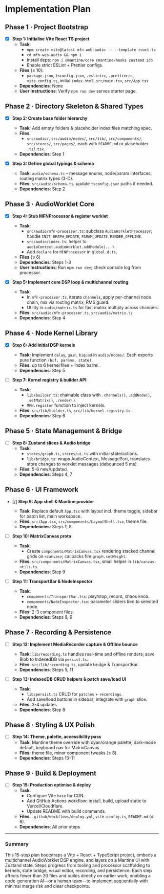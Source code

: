 # Implementation Plan

## Phase 1 · Project Bootstrap

- [x] **Step 1: Initialise Vite React TS project**
  - **Task**:
    - `npm create vite@latest mfn-web-audio -- --template react-ts`
    - `cd mfn-web-audio && npm i`
    - Install deps: `npm i @mantine/core @mantine/hooks zustand idb`
    - Enable strict ESLint + Prettier configs.
  - **Files** (≤ 10):
    - `package.json`, `tsconfig.json`, `.eslintrc`, `.prettierrc`, `vite.config.ts`, initial `index.html`, `src/main.tsx`, `src/App.tsx`
  - **Dependencies**: None
  - **User Instructions**: Verify `npm run dev` serves starter page.

## Phase 2 · Directory Skeleton & Shared Types

- [x] **Step 2: Create base folder hierarchy**

  - **Task**: Add empty folders & placeholder index files matching spec.
  - **Files**:
    - `src/audio/`, `src/audio/nodes/`, `src/lib/`, `src/components/`, `src/stores/`, `src/pages/`, each with `README.md` or placeholder `.ts`/`.tsx`.
  - **Dependencies**: Step 1

- [x] **Step 3: Define global typings & schema**
  - **Task**: `audio/schema.ts` – message enums, node/param interfaces, routing matrix types (3-D).
  - **Files**: `src/audio/schema.ts`, update `tsconfig.json` paths if needed.
  - **Dependencies**: Step 2

## Phase 3 · AudioWorklet Core

- [x] **Step 4: Stub MFNProcessor & register worklet**

  - **Task**:
    - `src/audio/mfn-processor.ts`: subclass `AudioWorkletProcessor`; handle `INIT`, `GRAPH_UPDATE`, `PARAM_UPDATE`, `RENDER_OFFLINE`.
    - `src/audio/index.ts`: helper to `audioContext.audioWorklet.addModule(...)`.
    - Add `declare` for `MFNProcessor` in `global.d.ts`.
  - **Files** (≤ 6)
  - **Dependencies**: Steps 1-3
  - **User Instructions**: Run `npm run dev`; check console log from processor.

- [x] **Step 5: Implement core DSP loop & multichannel routing**
  - **Task**:
    - In `mfn-processor.ts`, iterate `channels`, apply per-channel node chain, mix via routing matrix, RMS guard.
    - Utility in `audio/matrix.ts` for fast matrix multiply across channels.
  - **Files**: `src/audio/mfn-processor.ts`, `src/audio/matrix.ts`
  - **Dependencies**: Step 4

## Phase 4 · Node Kernel Library

- [x] **Step 6: Add initial DSP kernels**

  - **Task**: Implement `delay`, `gain`, `biquad` in `audio/nodes/`. Each exports pure function `(buf, params, state)`.
  - **Files**: up to 6 kernel files + index barrel.
  - **Dependencies**: Step 5

- [ ] **Step 7: Kernel registry & builder API**
  - **Task**:
    - `lib/builder.ts`: chainable class with `.channels()`, `.addNode()`, `.setMatrix()`, `.render()`.
    - `MFN.register` function to inject kernels.
  - **Files**: `src/lib/builder.ts`, `src/lib/kernel-registry.ts`
  - **Dependencies**: Step 6

## Phase 5 · State Management & Bridge

- [ ] **Step 8: Zustand slices & Audio bridge**
  - **Task**:
    - `stores/graph.ts`, `stores/ui.ts` with initial state/actions.
    - `lib/bridge.ts`: wraps AudioContext, MessagePort, translates store changes to worklet messages (debounced 5 ms).
  - **Files**: 5-6 new/updated.
  - **Dependencies**: Steps 4, 7

## Phase 6 · UI Framework

- [/] **Step 9: App shell & Mantine provider**

  - **Task**: Replace default `App.tsx` with layout incl. theme toggle, sidebar for patch list, main workspace.
  - **Files**: `src/App.tsx`, `src/components/LayoutShell.tsx`, theme file.
  - **Dependencies**: Steps 1, 8

- [ ] **Step 10: MatrixCanvas proto**

  - **Task**:
    - Create `components/MatrixCanvas.tsx` rendering stacked channel grids on `<canvas>`; callbacks fire `graph.setWeight`.
  - **Files**: `src/components/MatrixCanvas.tsx`, small helper in `lib/canvas-utils.ts`.
  - **Dependencies**: Step 9

- [ ] **Step 11: TransportBar & NodeInspector**
  - **Task**:
    - `components/TransportBar.tsx`: play/stop, record, chaos knob.
    - `components/NodeInspector.tsx`: parameter sliders tied to selected node.
  - **Files**: 2-3 component files.
  - **Dependencies**: Steps 8, 9

## Phase 7 · Recording & Persistence

- [ ] **Step 12: Implement MediaRecorder capture & Offline bounce**

  - **Task**: `lib/recording.ts` handles real-time and offline renders; save Blob to IndexedDB via `persist.ts`.
  - **Files**: `src/lib/recording.ts`, update bridge & TransportBar.
  - **Dependencies**: Steps 5, 11

- [ ] **Step 13: IndexedDB CRUD helpers & patch save/load UI**
  - **Task**:
    - `lib/persist.ts` CRUD for `patches` + `recordings`.
    - Add save/load buttons in sidebar; integrate with `graph` slice.
  - **Files**: 3-4 updates.
  - **Dependencies**: Step 8

## Phase 8 · Styling & UX Polish

- [ ] **Step 14: Theme, palette, accessibility pass**
  - **Task**: Mantine theme override with cyan/orange palette, dark-mode default, keyboard nav for MatrixCanvas.
  - **Files**: theme file, minor component tweaks (≤ 8).
  - **Dependencies**: Steps 10-11

## Phase 9 · Build & Deployment

- [ ] **Step 15: Production optimise & deploy**
  - **Task**:
    - Configure Vite `base` for CDN.
    - Add GitHub Actions workflow: install, build, upload static to Vercel/Cloudflare.
    - Update README with build commands.
  - **Files**: `.github/workflows/deploy.yml`, `vite.config.ts`, `README.md` (≤ 6).
  - **Dependencies**: All prior steps

---

### Summary

This 15-step plan bootstraps a Vite + React + TypeScript project, embeds a multichannel AudioWorklet DSP engine, and layers on a Mantine UI with Zustand state. Steps progress from tooling and processor scaffolding to kernels, state bridge, visual editor, recording, and persistence. Each step affects fewer than 20 files and builds directly on earlier work, enabling a code-generation AI—or a human team—to implement sequentially with minimal merge risk and clear checkpoints.
